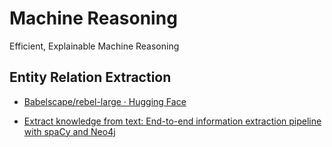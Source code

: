 # Machine Reasoning
Efficient, Explainable Machine Reasoning

## Entity Relation Extraction
 
 * [Babelscape/rebel-large · Hugging Face](https://huggingface.co/Babelscape/rebel-large)

 * [Extract knowledge from text: End-to-end information extraction pipeline with spaCy and Neo4j](https://towardsdatascience.com/extract-knowledge-from-text-end-to-end-information-extraction-pipeline-with-spacy-and-neo4j-502b2b1e0754)